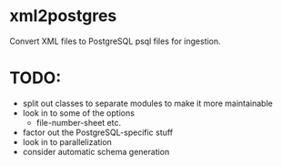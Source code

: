 # xml2postgres
Convert XML files to PostgreSQL psql files for ingestion.

# TODO:
* split out classes to separate modules to make it more maintainable
* look in to some of the options
	- file-number-sheet etc.
* factor out the PostgreSQL-specific stuff
* look in to parallelization
* consider automatic schema generation
